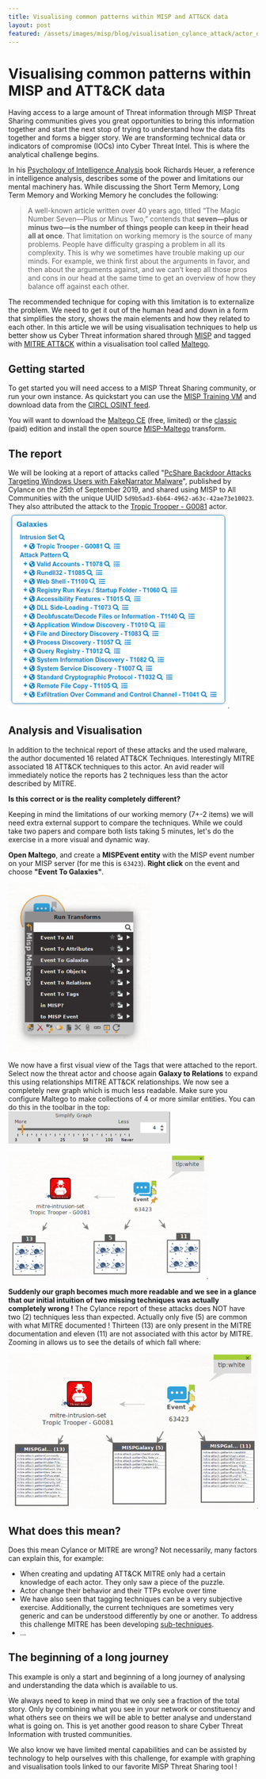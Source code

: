 ```yaml
---
title: Visualising common patterns within MISP and ATT&CK data 
layout: post
featured: /assets/images/misp/blog/visualisation_cylance_attack/actor_delta.png
---
```


# Visualising common patterns within MISP and ATT&CK data 

Having access to a large amount of Threat information through MISP Threat Sharing communities gives you great opportunities to bring this information together and start the next stop of trying to understand how the data fits together and forms a bigger story. We are transforming technical data or indicators of compromise (IOCs) into Cyber Threat Intel. This is where the analytical challenge begins.

In his [Psychology of Intelligence Analysis](https://www.cia.gov/library/center-for-the-study-of-intelligence/csi-publications/books-and-monographs/psychology-of-intelligence-analysis/PsychofIntelNew.pdf) book Richards Heuer, a reference in intelligence analysis, describes some of the power and limitations our mental machinery has. While discussing the Short Term Memory, Long Term Memory and Working Memory he concludes the following:
> A well-known article written over 40 years ago, titled “The Magic Number Seven—Plus or Minus Two,” contends that **seven—plus or minus two—is the number of things people can keep in their head all at once**. That limitation on working memory is the source of many problems. People have difficulty grasping a problem in all its complexity. This is why we sometimes have trouble making up our minds. For example, we think first about the arguments in favor, and then about the arguments against, and we can’t keep all those pros and cons in our head at the same time to get an overview of how they balance off against each other.

The recommended technique for coping with this limitation is to externalize the problem. We need to get it out of the human head and down in a form that simplifies the story, shows the main elements and how they related to each other. 
In this article we will be using visualisation techniques to help us better show us Cyber Threat information shared through [MISP](https://github.com/MISP/MISP) and tagged with [MITRE ATT&CK](https://attack.mitre.org/) within a visualisation tool called [Maltego](https://www.paterva.com/buy/maltego-clients/maltego.php).

## Getting started
To get started you will need access to a MISP Threat Sharing community, or run your own instance. As quickstart you can use the [MISP Training VM](https://www.misp-project.org/download/#virtual-images) and download data from the [CIRCL OSINT feed](https://www.misp-project.org/feeds/#default-feeds-available-in-misp).

You will want to download the [Maltego CE](https://www.paterva.com/buy/maltego-clients/maltego-ce.php) (free, limited) or the [classic](https://www.paterva.com/buy/maltego-clients/maltego.php) (paid) edition and install the open source [MISP-Maltego](https://github.com/MISP/MISP-maltego/blob/master/doc/README.md#installation) transform.

## The report
We will be looking at a report of attacks called "[PcShare Backdoor Attacks Targeting Windows Users with FakeNarrator Malware](https://threatvector.cylance.com/en_us/home/pcshare-backdoor-attacks-targeting-windows-users-with-fakenarrator-malware.html)",  published by Cylance on the 25th of September 2019, and shared using MISP to All Communities with the unique UUID `5d9b5ad3-6b64-4962-a63c-42ae73e10023`. They also attributed the attack to the [Tropic Trooper - G0081](https://attack.mitre.org/groups/G0081/) actor.
![associated ATT&CK techniques](/assets/images/misp/blog/visualisation_cylance_attack/tags.png)

## Analysis and Visualisation
In addition to the technical report of these attacks and the used malware, the author documented 16 related ATT&CK Techniques. Interestingly MITRE associated 18 ATT&CK techniques to this actor.
An avid reader will immediately notice the reports has 2 techniques less than the actor described by MITRE. 

**Is this correct or is the reality completely different?**

Keeping in mind the limitations of our working memory (7+-2 items) we will need extra external support to compare the techniques. While we could take two papers and compare both lists taking 5 minutes, let's do the exercise in a more visual and dynamic way.

**Open Maltego**, and create a **MISPEvent entity** with the MISP event number on your MISP server (for me this is `63423`).  **Right click** on the event and choose **"Event To Galaxies"**. 

![Event To Galaxies](/assets/images/misp/blog/visualisation_cylance_attack/to_galaxies.png)

We now have a first visual view of the Tags that were attached to the report. Select now the threat actor and choose again **Galaxy to Relations** to expand this using relationships MITRE ATT&CK relationships.
We now see a completely new graph which is much less readable. Make sure you configure Maltego to make collections of 4 or more similar entities. You can do this in the toolbar in the top: ![Collections](/assets/images/misp/blog/visualisation_cylance_attack/collections.png)

![visual delta between the report and ATT&CK](/assets/images/misp/blog/visualisation_cylance_attack/actor_delta.png)

**Suddenly our graph becomes much more readable and we see in a glance that our initial intuition of two missing techniques was actually completely wrong !**
The Cylance report of these attacks does NOT have two (2) techniques less than expected. Actually only five (5) are common with what MITRE documented ! Thirteen (13) are only present in the MITRE documentation and eleven (11) are not associated with this actor by MITRE. Zooming in allows us to see the details of which fall where:

![visual delta between the report and ATT&CK](/assets/images/misp/blog/visualisation_cylance_attack/actor_delta_zoom.png)

## What does this mean?
Does this mean Cylance or MITRE are wrong?
Not necessarily, many factors can explain this, for example:
 - When creating and updating ATT&CK MITRE only had a certain knowledge of each actor. They only saw a piece of the puzzle.
 - Actor change their behavior and their TTPs evolve over time
 - We have also seen that tagging techniques can be a very subjective exercise.  Additionally, the current techniques are sometimes very generic and can be understood differently by one or another. To address this challenge MITRE has been developing [sub-techniques](https://medium.com/mitre-attack/attack-sub-techniques-preview-b79ff0ba669a). 
 - ...


## The beginning of a long journey

This example is only a start and beginning of a long journey of analysing and understanding the data which is available to us. 

We always need to keep in mind that we only see a fraction of the total story. Only by combining what you see in your network or constituency and what others see on theirs we will be able to better analyse and understand what is going on. This is yet another good reason to share Cyber Threat Information with trusted communities.

We also know we have limited mental capabilities and can be assisted by technology to help ourselves with this challenge, for example with graphing and visualisation tools linked to our favorite MISP Threat Sharing tool ! 

